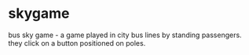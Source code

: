 # skygame
bus sky game - a game played in city bus lines by standing passengers. they click on a button positioned on poles.  
